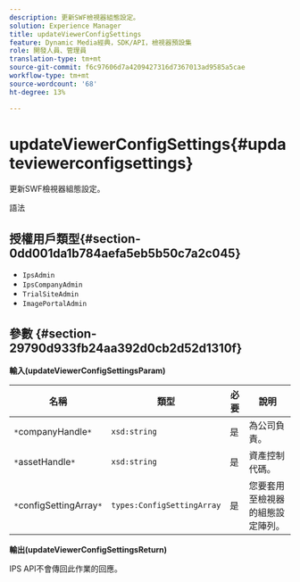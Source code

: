 ```yaml
---
description: 更新SWF檢視器組態設定。
solution: Experience Manager
title: updateViewerConfigSettings
feature: Dynamic Media經典，SDK/API，檢視器預設集
role: 開發人員、管理員
translation-type: tm+mt
source-git-commit: f6c97606d7a4209427316d7367013ad9585a5cae
workflow-type: tm+mt
source-wordcount: '68'
ht-degree: 13%

---
```



# updateViewerConfigSettings{#updateviewerconfigsettings}

更新SWF檢視器組態設定。

語法

## 授權用戶類型{#section-0dd001da1b784aefa5eb5b50c7a2c045}

* `IpsAdmin`
* `IpsCompanyAdmin`
* `TrialSiteAdmin`
* `ImagePortalAdmin`

## 參數 {#section-29790d933fb24aa392d0cb2d52d1310f}

**輸入(updateViewerConfigSettingsParam)**

| 名稱 | 類型 | 必要 | 說明 |
|---|---|---|---|
| `*`companyHandle`*` | `xsd:string` | 是 | 為公司負責。 |
| `*`assetHandle`*` | `xsd:string` | 是 | 資產控制代碼。 |
| `*`configSettingArray`*` | `types:ConfigSettingArray` | 是 | 您要套用至檢視器的組態設定陣列。 |

**輸出(updateViewerConfigSettingsReturn)**

IPS API不會傳回此作業的回應。
